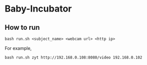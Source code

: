 # Baby-Incubator
## How to run
```
bash run.sh <subject_name> <webcam url> <http ip>
```
For example,
```
bash run.sh zyt http://192.168.0.108:8080/video 192.168.0.102
```